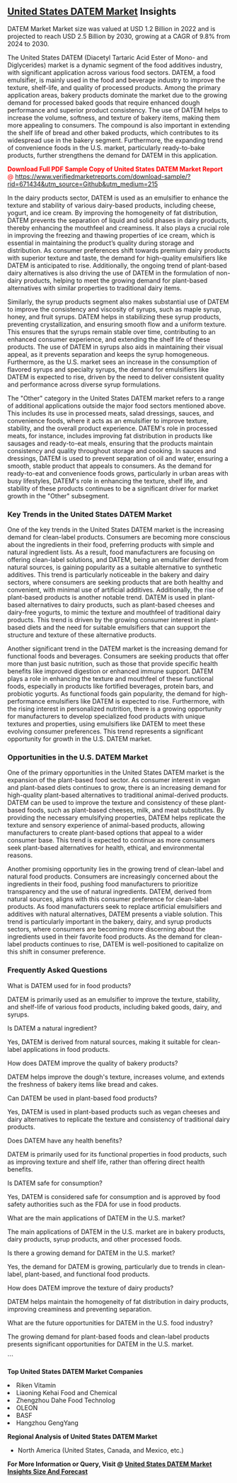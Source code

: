 <h2><a href="https://www.verifiedmarketreports.com/download-sample/?rid=671434&amp;utm_source=Github&amp;utm_medium=215" target="_blank">United States DATEM Market</a> Insights</h2><p>DATEM Market Market size was valued at USD 1.2 Billion in 2022 and is projected to reach USD 2.5 Billion by 2030, growing at a CAGR of 9.8% from 2024 to 2030.</p><p><p>The United States DATEM (Diacetyl Tartaric Acid Ester of Mono- and Diglycerides) market is a dynamic segment of the food additives industry, with significant application across various food sectors. DATEM, a food emulsifier, is mainly used in the food and beverage industry to improve the texture, shelf-life, and quality of processed products. Among the primary application areas, bakery products dominate the market due to the growing demand for processed baked goods that require enhanced dough performance and superior product consistency. The use of DATEM helps to increase the volume, softness, and texture of bakery items, making them more appealing to consumers. The compound is also important in extending the shelf life of bread and other baked products, which contributes to its widespread use in the bakery segment. Furthermore, the expanding trend of convenience foods in the U.S. market, particularly ready-to-bake products, further strengthens the demand for DATEM in this application. <p><span class=""><span style="color: #ff0000;"><strong>Download Full PDF Sample Copy of United States DATEM Market Report</strong> @ </span><a href="https://www.verifiedmarketreports.com/download-sample/?rid=671434&amp;utm_source=Github&amp;utm_medium=215" target="_blank">https://www.verifiedmarketreports.com/download-sample/?rid=671434&amp;utm_source=Github&amp;utm_medium=215</a></span></p></p><p>In the dairy products sector, DATEM is used as an emulsifier to enhance the texture and stability of various dairy-based products, including cheese, yogurt, and ice cream. By improving the homogeneity of fat distribution, DATEM prevents the separation of liquid and solid phases in dairy products, thereby enhancing the mouthfeel and creaminess. It also plays a crucial role in improving the freezing and thawing properties of ice cream, which is essential in maintaining the product’s quality during storage and distribution. As consumer preferences shift towards premium dairy products with superior texture and taste, the demand for high-quality emulsifiers like DATEM is anticipated to rise. Additionally, the ongoing trend of plant-based dairy alternatives is also driving the use of DATEM in the formulation of non-dairy products, helping to meet the growing demand for plant-based alternatives with similar properties to traditional dairy items. <p>Similarly, the syrup products segment also makes substantial use of DATEM to improve the consistency and viscosity of syrups, such as maple syrup, honey, and fruit syrups. DATEM helps in stabilizing these syrup products, preventing crystallization, and ensuring smooth flow and a uniform texture. This ensures that the syrups remain stable over time, contributing to an enhanced consumer experience, and extending the shelf life of these products. The use of DATEM in syrups also aids in maintaining their visual appeal, as it prevents separation and keeps the syrup homogeneous. Furthermore, as the U.S. market sees an increase in the consumption of flavored syrups and specialty syrups, the demand for emulsifiers like DATEM is expected to rise, driven by the need to deliver consistent quality and performance across diverse syrup formulations.<p>The "Other" category in the United States DATEM market refers to a range of additional applications outside the major food sectors mentioned above. This includes its use in processed meats, salad dressings, sauces, and convenience foods, where it acts as an emulsifier to improve texture, stability, and the overall product experience. DATEM's role in processed meats, for instance, includes improving fat distribution in products like sausages and ready-to-eat meals, ensuring that the products maintain consistency and quality throughout storage and cooking. In sauces and dressings, DATEM is used to prevent separation of oil and water, ensuring a smooth, stable product that appeals to consumers. As the demand for ready-to-eat and convenience foods grows, particularly in urban areas with busy lifestyles, DATEM's role in enhancing the texture, shelf life, and stability of these products continues to be a significant driver for market growth in the "Other" subsegment.<h3>Key Trends in the United States DATEM Market</h3><p>One of the key trends in the United States DATEM market is the increasing demand for clean-label products. Consumers are becoming more conscious about the ingredients in their food, preferring products with simple and natural ingredient lists. As a result, food manufacturers are focusing on offering clean-label solutions, and DATEM, being an emulsifier derived from natural sources, is gaining popularity as a suitable alternative to synthetic additives. This trend is particularly noticeable in the bakery and dairy sectors, where consumers are seeking products that are both healthy and convenient, with minimal use of artificial additives. Additionally, the rise of plant-based products is another notable trend. DATEM is used in plant-based alternatives to dairy products, such as plant-based cheeses and dairy-free yogurts, to mimic the texture and mouthfeel of traditional dairy products. This trend is driven by the growing consumer interest in plant-based diets and the need for suitable emulsifiers that can support the structure and texture of these alternative products.<p>Another significant trend in the DATEM market is the increasing demand for functional foods and beverages. Consumers are seeking products that offer more than just basic nutrition, such as those that provide specific health benefits like improved digestion or enhanced immune support. DATEM plays a role in enhancing the texture and mouthfeel of these functional foods, especially in products like fortified beverages, protein bars, and probiotic yogurts. As functional foods gain popularity, the demand for high-performance emulsifiers like DATEM is expected to rise. Furthermore, with the rising interest in personalized nutrition, there is a growing opportunity for manufacturers to develop specialized food products with unique textures and properties, using emulsifiers like DATEM to meet these evolving consumer preferences. This trend represents a significant opportunity for growth in the U.S. DATEM market.<h3>Opportunities in the U.S. DATEM Market</h3><p>One of the primary opportunities in the United States DATEM market is the expansion of the plant-based food sector. As consumer interest in vegan and plant-based diets continues to grow, there is an increasing demand for high-quality plant-based alternatives to traditional animal-derived products. DATEM can be used to improve the texture and consistency of these plant-based foods, such as plant-based cheeses, milk, and meat substitutes. By providing the necessary emulsifying properties, DATEM helps replicate the texture and sensory experience of animal-based products, allowing manufacturers to create plant-based options that appeal to a wider consumer base. This trend is expected to continue as more consumers seek plant-based alternatives for health, ethical, and environmental reasons.<p>Another promising opportunity lies in the growing trend of clean-label and natural food products. Consumers are increasingly concerned about the ingredients in their food, pushing food manufacturers to prioritize transparency and the use of natural ingredients. DATEM, derived from natural sources, aligns with this consumer preference for clean-label products. As food manufacturers seek to replace artificial emulsifiers and additives with natural alternatives, DATEM presents a viable solution. This trend is particularly important in the bakery, dairy, and syrup products sectors, where consumers are becoming more discerning about the ingredients used in their favorite food products. As the demand for clean-label products continues to rise, DATEM is well-positioned to capitalize on this shift in consumer preference.<h3>Frequently Asked Questions</h3><p>What is DATEM used for in food products?</p><p>DATEM is primarily used as an emulsifier to improve the texture, stability, and shelf-life of various food products, including baked goods, dairy, and syrups.</p><p>Is DATEM a natural ingredient?</p><p>Yes, DATEM is derived from natural sources, making it suitable for clean-label applications in food products.</p><p>How does DATEM improve the quality of bakery products?</p><p>DATEM helps improve the dough's texture, increases volume, and extends the freshness of bakery items like bread and cakes.</p><p>Can DATEM be used in plant-based food products?</p><p>Yes, DATEM is used in plant-based products such as vegan cheeses and dairy alternatives to replicate the texture and consistency of traditional dairy products.</p><p>Does DATEM have any health benefits?</p><p>DATEM is primarily used for its functional properties in food products, such as improving texture and shelf life, rather than offering direct health benefits.</p><p>Is DATEM safe for consumption?</p><p>Yes, DATEM is considered safe for consumption and is approved by food safety authorities such as the FDA for use in food products.</p><p>What are the main applications of DATEM in the U.S. market?</p><p>The main applications of DATEM in the U.S. market are in bakery products, dairy products, syrup products, and other processed foods.</p><p>Is there a growing demand for DATEM in the U.S. market?</p><p>Yes, the demand for DATEM is growing, particularly due to trends in clean-label, plant-based, and functional food products.</p><p>How does DATEM improve the texture of dairy products?</p><p>DATEM helps maintain the homogeneity of fat distribution in dairy products, improving creaminess and preventing separation.</p><p>What are the future opportunities for DATEM in the U.S. food industry?</p><p>The growing demand for plant-based foods and clean-label products presents significant opportunities for DATEM in the U.S. market.</p>```</p><p><strong>Top United States DATEM Market Companies</strong></p><div data-test-id=""><p><li>Riken Vitamin</li><li> Liaoning Kehai Food and Chemical</li><li> Zhengzhou Dahe Food Technolog</li><li> OLEON</li><li> BASF</li><li> Hangzhou GengYang</li></p><div><strong>Regional Analysis of&nbsp;United States DATEM Market</strong></div><ul><li dir="ltr"><p dir="ltr">North America&nbsp;(United States, Canada, and Mexico, etc.)</p></li></ul><p><strong>For More Information or Query, Visit @&nbsp;</strong><strong><a href="https://www.verifiedmarketreports.com/product/datem-market/?utm_source=Github&amp;utm_medium=215" target="_blank">United States DATEM Market Insights Size And Forecast</a></strong></p></div>
